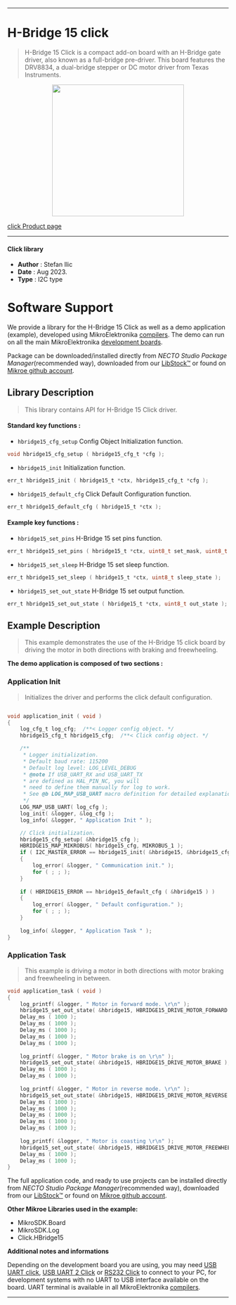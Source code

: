 
---
# H-Bridge 15 click

> H-Bridge 15 Click is a compact add-on board with an H-Bridge gate driver, also known as a full-bridge pre-driver. This board features the DRV8834, a dual-bridge stepper or DC motor driver from Texas Instruments. 

<p align="center">
  <img src="https://download.mikroe.com/images/click_for_ide/hbridge15_click.png" height=300px>
</p>

[click Product page](https://www.mikroe.com/h-bridge-15-click)

---


#### Click library

- **Author**        : Stefan Ilic
- **Date**          : Aug 2023.
- **Type**          : I2C type


# Software Support

We provide a library for the H-Bridge 15 Click
as well as a demo application (example), developed using MikroElektronika
[compilers](https://www.mikroe.com/necto-studio).
The demo can run on all the main MikroElektronika [development boards](https://www.mikroe.com/development-boards).

Package can be downloaded/installed directly from *NECTO Studio Package Manager*(recommended way), downloaded from our [LibStock&trade;](https://libstock.mikroe.com) or found on [Mikroe github account](https://github.com/MikroElektronika/mikrosdk_click_v2/tree/master/clicks).

## Library Description

> This library contains API for H-Bridge 15 Click driver.

#### Standard key functions :

- `hbridge15_cfg_setup` Config Object Initialization function.
```c
void hbridge15_cfg_setup ( hbridge15_cfg_t *cfg );
```

- `hbridge15_init` Initialization function.
```c
err_t hbridge15_init ( hbridge15_t *ctx, hbridge15_cfg_t *cfg );
```

- `hbridge15_default_cfg` Click Default Configuration function.
```c
err_t hbridge15_default_cfg ( hbridge15_t *ctx );
```

#### Example key functions :

- `hbridge15_set_pins` H-Bridge 15 set pins function.
```c
err_t hbridge15_set_pins ( hbridge15_t *ctx, uint8_t set_mask, uint8_t clr_mask );
```

- `hbridge15_set_sleep` H-Bridge 15 set sleep function.
```c
err_t hbridge15_set_sleep ( hbridge15_t *ctx, uint8_t sleep_state );
```

- `hbridge15_set_out_state` H-Bridge 15 set output function.
```c
err_t hbridge15_set_out_state ( hbridge15_t *ctx, uint8_t out_state );
```

## Example Description

> This example demonstrates the use of the H-Bridge 15 click board by
  driving the motor in both directions with braking and freewheeling. 

**The demo application is composed of two sections :**

### Application Init

> Initializes the driver and performs the click default configuration.

```c

void application_init ( void ) 
{
    log_cfg_t log_cfg;  /**< Logger config object. */
    hbridge15_cfg_t hbridge15_cfg;  /**< Click config object. */

    /** 
     * Logger initialization.
     * Default baud rate: 115200
     * Default log level: LOG_LEVEL_DEBUG
     * @note If USB_UART_RX and USB_UART_TX 
     * are defined as HAL_PIN_NC, you will 
     * need to define them manually for log to work. 
     * See @b LOG_MAP_USB_UART macro definition for detailed explanation.
     */
    LOG_MAP_USB_UART( log_cfg );
    log_init( &logger, &log_cfg );
    log_info( &logger, " Application Init " );

    // Click initialization.
    hbridge15_cfg_setup( &hbridge15_cfg );
    HBRIDGE15_MAP_MIKROBUS( hbridge15_cfg, MIKROBUS_1 );
    if ( I2C_MASTER_ERROR == hbridge15_init( &hbridge15, &hbridge15_cfg ) ) 
    {
        log_error( &logger, " Communication init." );
        for ( ; ; );
    }
    
    if ( HBRIDGE15_ERROR == hbridge15_default_cfg ( &hbridge15 ) )
    {
        log_error( &logger, " Default configuration." );
        for ( ; ; );
    }
    
    log_info( &logger, " Application Task " );
}

```

### Application Task

> This example is driving a motor in both directions with 
  motor braking and freewheeling in between.

```c
void application_task ( void ) 
{
    log_printf( &logger, " Motor in forward mode. \r\n" );
    hbridge15_set_out_state( &hbridge15, HBRIDGE15_DRIVE_MOTOR_FORWARD );
    Delay_ms ( 1000 );
    Delay_ms ( 1000 );
    Delay_ms ( 1000 );
    Delay_ms ( 1000 );
    Delay_ms ( 1000 );
    
    log_printf( &logger, " Motor brake is on \r\n" );
    hbridge15_set_out_state( &hbridge15, HBRIDGE15_DRIVE_MOTOR_BRAKE );
    Delay_ms ( 1000 );
    Delay_ms ( 1000 );
    
    log_printf( &logger, " Motor in reverse mode. \r\n" );
    hbridge15_set_out_state( &hbridge15, HBRIDGE15_DRIVE_MOTOR_REVERSE );
    Delay_ms ( 1000 );
    Delay_ms ( 1000 );
    Delay_ms ( 1000 );
    Delay_ms ( 1000 );
    Delay_ms ( 1000 );
    
    log_printf( &logger, " Motor is coasting \r\n" );
    hbridge15_set_out_state( &hbridge15, HBRIDGE15_DRIVE_MOTOR_FREEWHEEL );
    Delay_ms ( 1000 );
    Delay_ms ( 1000 );
}
```


The full application code, and ready to use projects can be installed directly from *NECTO Studio Package Manager*(recommended way), downloaded from our [LibStock&trade;](https://libstock.mikroe.com) or found on [Mikroe github account](https://github.com/MikroElektronika/mikrosdk_click_v2/tree/master/clicks).

**Other Mikroe Libraries used in the example:**

- MikroSDK.Board
- MikroSDK.Log
- Click.HBridge15

**Additional notes and informations**

Depending on the development board you are using, you may need
[USB UART click](https://www.mikroe.com/usb-uart-click),
[USB UART 2 Click](https://www.mikroe.com/usb-uart-2-click) or
[RS232 Click](https://www.mikroe.com/rs232-click) to connect to your PC, for
development systems with no UART to USB interface available on the board. UART
terminal is available in all MikroElektronika
[compilers](https://shop.mikroe.com/compilers).

---
